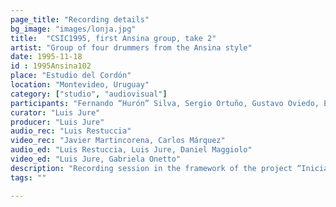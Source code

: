```yaml
---
page_title: "Recording details"
bg_image: "images/lonja.jpg"
title:  "CSIC1995, first Ansina group, take 2"  
artist: "Group of four drummers from the Ansina style"  
date: 1995-11-18
id : 1995Ansina102
place: "Estudio del Cordón"  
location: "Montevideo, Uruguay"  
category: ["studio", "audiovisual"]
participants: "Fernando “Hurón” Silva, Sergio Ortuño, Gustavo Oviedo, Edinson “Palo” Oviedo"  
curator: "Luis Jure"  
producer: "Luis Jure"  
audio_rec: "Luis Restuccia"  
video_rec: "Javier Martincorena, Carlos Márquez"  
audio_ed: "Luis Restuccia, Luis Jure, Daniel Maggiolo"  
video_ed: "Luis Jure, Gabriela Onetto"  
description: "Recording session in the framework of the project “Iniciación a la documentación y análisis del candombe afro-uruguayo” carried out by Luis Jure funded by CSIC, the research agency of the University. Original edit from the 1995 video “Los tambores: tres llamadas”."  
tags: ""  

---
```

